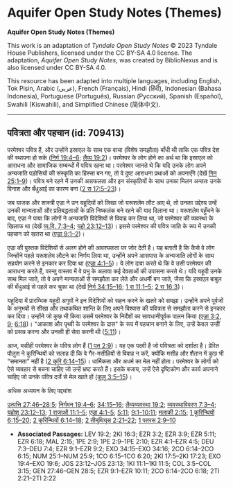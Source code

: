 # Aquifer Open Study Notes (Themes)

**Aquifer Open Study Notes (Themes)**

This work is an adaptation of *Tyndale Open Study Notes* © 2023 Tyndale House Publishers, licensed under the CC BY\-SA 4\.0 license. The adaptation, *Aquifer Open Study Notes*, was created by BiblioNexus and is also licensed under CC BY\-SA 4\.0\.

This resource has been adapted into multiple languages, including English, Tok Pisin, Arabic (عربي), French (Français), Hindi (हिंदी), Indonesian (Bahasa Indonesia), Portuguese (Português), Russian (Русский), Spanish (Español), Swahili (Kiswahili), and Simplified Chinese (简体中文).



--------------------------------

## पवित्रता और पहचान (id: 709413)

परमेश्वर पवित्र हैं, और उन्होंने इस्राएल के साथ एक वाचा (विशेष समझौता) बाँधी थी ताकि एक पवित्र देश की स्थापना हो सके ([निर्ग 19:4–6](https://ref.ly/Exod19:4-Exod19:6); [लैव्य 19:2](https://ref.ly/Lev19:2))। परमेश्वर के लोग होने का अर्थ था कि इस्राएल को आराधना और सामाजिक सम्बन्धों में पवित्र रहना था। परमेश्वर जानते थे कि यदि उनके लोग अपने अन्यजाति पड़ोसियों की संस्कृति का हिस्सा बन गए, तो वे दुष्ट आराधना प्रथाओं को अपनाएँगे (देखें [गिन 25:1–9](https://ref.ly/Num25:1-Num25:9))। पवित्र बने रहने में उनकी असफलता और इन संस्कृतियों के साथ उनका मिलन अन्ततः उनके विनाश और बँधुआई का कारण बना ([2 रा 17:5–23](https://ref.ly/2Kgs17:5-2Kgs17:23))।

जब याजक और शास्त्री एज्रा ने उन यहूदियों को लिखा जो यरूशलेम लौट आए थे, तो उनका उद्देश्य उन्हें उनकी मान्यताओं और प्रतिबद्धताओं के प्रति निष्कलंक बने रहने की याद दिलाना था। यरूशलेम पहुँचने के बाद, एज्रा ने पाया कि लोगों ने अन्यजाति विदेशियों से विवाह कर लिया था, जो परमेश्वर की व्यवस्था के खिलाफ था (देखें [व्य.वि. 7:3–4](https://ref.ly/Deut7:3-Deut7:4); [यहो 23:12–13](https://ref.ly/Josh23:12-Josh23:13))। इससे परमेश्वर की पवित्र जाति के रूप में उनकी पहचान को खतरा था ([एज्रा 9:1–2](https://ref.ly/Ezra9:1-Ezra9:2))।

एज्रा की पुस्तक विदेशियों से अलग होने की आवश्यकता पर जोर देती है। यह बताती है कि कैसे वे लोग जिन्होंने पहले यरूशलेम लौटने का निर्णय लिया था, उन्होंने अपने आसपास के अन्यजाति लोगों के साथ सहयोग करने से इनकार कर दिया था ([एज्रा 4:1–5](https://ref.ly/Ezra4:1-Ezra4:5))। ये लोग दावा करते थे कि वे उसी परमेश्वर की आराधना करते हैं, परन्तु वास्तव में वे प्रभु के अलावा कई देवताओं की उपासना करते थे। यदि यहूदी उनके साथ मिल जाते, तो वे अपने मान्यताओं से समझौता कर लेते और अधर्मी बन जाते, जैसा कि इस्राएल बाबुल की बँधुआई से पहले कर चुका था (देखें [निर्ग 34:15–16](https://ref.ly/Exod34:15-Exod34:16); [1 रा 11:1–5](https://ref.ly/1Kgs11:1-1Kgs11:5); [2 रा 16:3](https://ref.ly/2Kgs16:3))।

यहूदिया में प्रारम्भिक यहूदी अगुवों ने इन विदेशियों को सहन करने के खतरे को समझा। उन्होंने अपने पूर्वजों के अनुभवों से सीखा और तथाकथित शान्ति के लिए अपने विश्वास की पवित्रता से समझौता करने से इनकार कर दिया। उन्होंने जो कुछ भी किया उसमें परमेश्वर के निर्देशों का सावधानीपूर्वक पालन किया ([एज्रा 3:2](https://ref.ly/Ezra3:2), [9](https://ref.ly/Ezra3:9); [6:18](https://ref.ly/Ezra6:18))। "आकाश और पृथ्वी के परमेश्वर के दास" के रूप में पहचान बनाने के लिए, उन्हें केवल उन्हीं को प्रसन्न करना और उनकी ही सेवा करनी थी ([5:11](https://ref.ly/Ezra5:11))।

आज, मसीही परमेश्वर के पवित्र लोग हैं ([1 पत 2:9](https://ref.ly/1Pet2:9))। यह एक पदवी है जो पवित्रता को दर्शाता है। प्रेरित पौलुस ने कुरिन्थियों को सलाह दी कि वे गैर\-मसीहियों से विवाह न करें, क्योंकि मसीह और शैतान में कुछ भी “समानता” नहीं है ([2 कुरि 6:14–15](https://ref.ly/2Cor6:14-2Cor6:15))। धार्मिकता और अधर्म का मेल नहीं होता। परमेश्वर के लोगों को ऐसे व्यवहार से बचना चाहिए जो उन्हें भ्रष्ट करते हैं। इसके बजाय, उन्हें ऐसे दृष्टिकोण और कार्य अपनाने चाहिए जो उनके पवित्र दर्जे से मेल खाते हों ([कुलु 3:5–15](https://ref.ly/Col3:5-Col3:15))।

अधिक अध्ययन के लिए पद्द्यांश

[उत्पत्ति 27:46–28:5](https://ref.ly/Gen27:46-Gen28:5); [निर्गमन 19:4–6](https://ref.ly/Exod19:4-Exod19:6); [34:15–16](https://ref.ly/Exod34:15-Exod34:16); [लैव्यव्यवस्था 19:2](https://ref.ly/Lev19:2); [व्यवस्थाविवरण 7:3–4](https://ref.ly/Deut7:3-Deut7:4); [यहोशू 23:12–13](https://ref.ly/Josh23:12-Josh23:13); [1 राजाओं 11:1–5](https://ref.ly/1Kgs11:1-1Kgs11:5); [एज्रा 4:1–5](https://ref.ly/Ezra4:1-Ezra4:5); [5:11](https://ref.ly/Ezra5:11); [9:1–10:11](https://ref.ly/Ezra9:1-Ezra10:11); [मलाकी 2:15](https://ref.ly/Mal2:15); [1 कुरिन्थियों 6:15–20](https://ref.ly/1Cor6:15-1Cor6:20); [2 कुरिन्थियों 6:14–18](https://ref.ly/2Cor6:14-2Cor6:18); [2 तीमुथियुस 2:21–22](https://ref.ly/2Tim2:21-2Tim2:22); [1 पतरस 2:9–10](https://ref.ly/1Pet2:9-1Pet2:10)

* **Associated Passages:** LEV 19:2; 2KI 16:3; EZR 3:2; EZR 3:9; EZR 5:11; EZR 6:18; MAL 2:15; 1PE 2:9; 1PE 2:9–1PE 2:10; EZR 4:1–EZR 4:5; DEU 7:3–DEU 7:4; EZR 9:1–EZR 9:2; EXO 34:15–EXO 34:16; 2CO 6:14–2CO 6:15; NUM 25:1–NUM 25:9; 1CO 6:15–1CO 6:20; 2KI 17:5–2KI 17:23; EXO 19:4–EXO 19:6; JOS 23:12–JOS 23:13; 1KI 11:1–1KI 11:5; COL 3:5–COL 3:15; GEN 27:46–GEN 28:5; EZR 9:1–EZR 10:11; 2CO 6:14–2CO 6:18; 2TI 2:21–2TI 2:22

